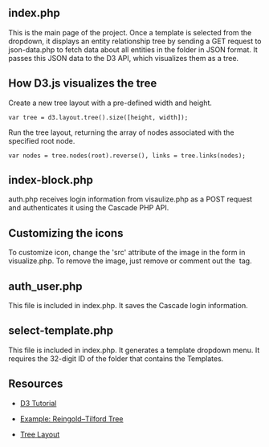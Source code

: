 

index.php
--------------
This is the main page of the project. Once a template is selected from the dropdown, it displays an entity relationship tree by sending a GET request to json-data.php to fetch data about all entities in the folder in JSON format. It passes this JSON data to the D3 API, which visualizes them as a tree.

How D3.js visualizes the tree
-----------------------------
Create a new tree layout with a pre-defined width and height.

`var tree = d3.layout.tree().size([height, width]);`

Run the tree layout, returning the array of nodes associated with the specified root node.

`var nodes = tree.nodes(root).reverse(),
     links = tree.links(nodes);`

index-block.php
-------------
auth.php receives login information from visaulize.php as a POST request and authenticates it using the Cascade PHP API.

Customizing the icons
---------------------
To customize icon, change the 'src' attribute of the image in the form in visualize.php. To remove the image, just remove or comment out the <img /> tag.

auth_user.php
-------------
This file is included in index.php. It saves the Cascade login information.

select-template.php
--------------
This file is included in index.php. It generates a template dropdown menu. It requires the 32-digit ID of the folder that contains the Templates.

Resources
---------

- [D3 Tutorial](http://alignedleft.com/tutorials/d3/fundamentals)

- [Example: Reingold–Tilford Tree](http://bl.ocks.org/mbostock/4339184)
- [Tree Layout](https://github.com/mbostock/d3/wiki/Tree-Layout)
